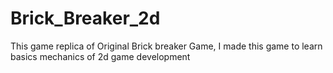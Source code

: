 # Brick_Breaker_2d
 This game replica of Original Brick breaker Game, I made this game to learn basics mechanics of 2d game development
